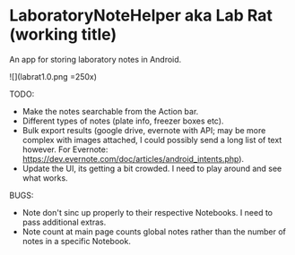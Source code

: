 # LaboratoryNoteHelper aka Lab Rat (working title)
An app for storing laboratory notes in Android.

![](labrat1.0.png =250x)

TODO:
  - Make the notes searchable from the Action bar.
  - Different types of notes (plate info, freezer boxes etc).
  - Bulk export results (google drive, evernote with API; may be more complex with images attached, I could possibly send a long list of text however. For Evernote: https://dev.evernote.com/doc/articles/android_intents.php).
  - Update the UI, its getting a bit crowded. I need to play around and see what works. 

BUGS: 
  - Note don't sinc up properly to their respective Notebooks. I need to pass additional extras.
  - Note count at main page counts global notes rather than the number of notes in a specific Notebook.
